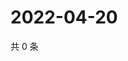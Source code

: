 # 2022-04-20

共 0 条

<!-- BEGIN WEIBO -->
<!-- 最后更新时间 Wed Apr 20 2022 23:01:30 GMT+0800 (China Standard Time) -->

<!-- END WEIBO -->
